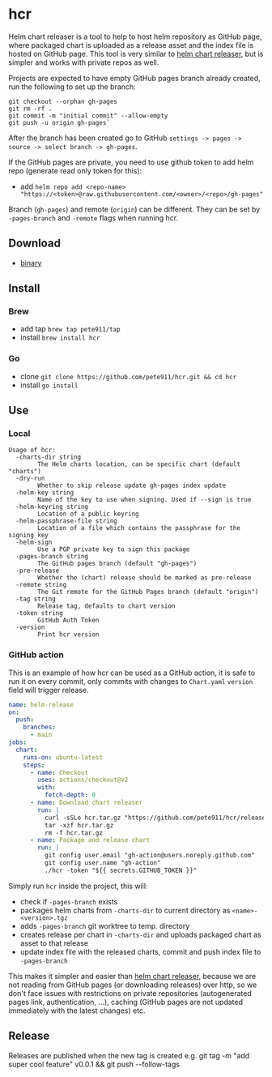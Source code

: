 # hcr
Helm chart releaser is a tool to help to host helm repository as GitHub page, where packaged chart is uploaded as
a release asset and the index file is hosted on GitHub page. This tool is very similar to
[helm chart releaser](https://github.com/helm/chart-releaser), but is simpler and works with private repos as well.

Projects are expected to have empty GitHub pages branch already created, run the following to set up the branch:
```shell
git checkout --orphan gh-pages
git rm -rf .
git commit -m "initial commit" --allow-empty
git push -u origin gh-pages`
```
After the branch has been created go to GitHub `settings -> pages -> source -> select branch -> gh-pages`.

If the GitHub pages are private, you need to use github token to add helm repo (generate read only token for this):
- add `helm repo add <repo-name> "https://<token>@raw.githubusercontent.com/<owner>/<repo>/gh-pages"`

Branch (`gh-pages`) and remote (`origin`) can be different. They can be set by `-pages-branch` and `-remote` flags when
running hcr.

## Download
- [binary](https://github.com/pete911/hcr/releases)

## Install

### Brew
- add tap `brew tap pete911/tap`
- install `brew install hcr`

### Go
- clone `git clone https://github.com/pete911/hcr.git && cd hcr`
- install `go install`

## Use

### Local
```
Usage of hcr:
  -charts-dir string
        The Helm charts location, can be specific chart (default "charts")
  -dry-run
        Whether to skip release update gh-pages index update
  -helm-key string
        Name of the key to use when signing. Used if --sign is true
  -helm-keyring string
        Location of a public keyring
  -helm-passphrase-file string
        Location of a file which contains the passphrase for the signing key
  -helm-sign
        Use a PGP private key to sign this package
  -pages-branch string
        The GitHub pages branch (default "gh-pages")
  -pre-release
        Whether the (chart) release should be marked as pre-release
  -remote string
        The Git remote for the GitHub Pages branch (default "origin")
  -tag string
        Release tag, defaults to chart version
  -token string
        GitHub Auth Token
  -version
        Print hcr version
```

### GitHub action
This is an example of how hcr can be used as a GitHub action, it is safe to run it on every commit, only commits with
changes to `Chart.yaml` `version` field will trigger release.

```yaml
name: helm-release
on:
  push:
    branches:
      - main
jobs:
  chart:
    runs-on: ubuntu-latest
    steps:
      - name: Checkout
        uses: actions/checkout@v2
        with:
          fetch-depth: 0
      - name: Download chart releaser
        run: |
          curl -sSLo hcr.tar.gz "https://github.com/pete911/hcr/releases/download/v0.0.4/hcr_0.0.4_linux_amd64.tar.gz"
          tar -xzf hcr.tar.gz
          rm -f hcr.tar.gz
      - name: Package and release chart
        run: |
          git config user.email "gh-action@users.noreply.github.com"
          git config user.name "gh-action"
          ./hcr -token "${{ secrets.GITHUB_TOKEN }}"
```

Simply run `hcr` inside the project, this will:
- check if `-pages-branch` exists
- packages helm charts from `-charts-dir` to current directory as `<name>-<version>.tgz`
- adds `-pages-branch` git worktree to temp. directory
- creates release per chart in `-charts-dir` and uploads packaged chart as asset to that release
- update index file with the released charts, commit and push index file to `-pages-branch`

This makes it simpler and easier than [helm chart releaser](https://github.com/helm/chart-releaser), because we are not
reading from GitHub pages (or downloading releases) over http, so we don't face issues with restrictions on private
repositories (autogenerated pages link, authentication, ...), caching (GitHub pages are not updated immediately with
the latest changes) etc.

## Release
Releases are published when the new tag is created e.g. git tag -m "add super cool feature" v0.0.1 && git push --follow-tags
